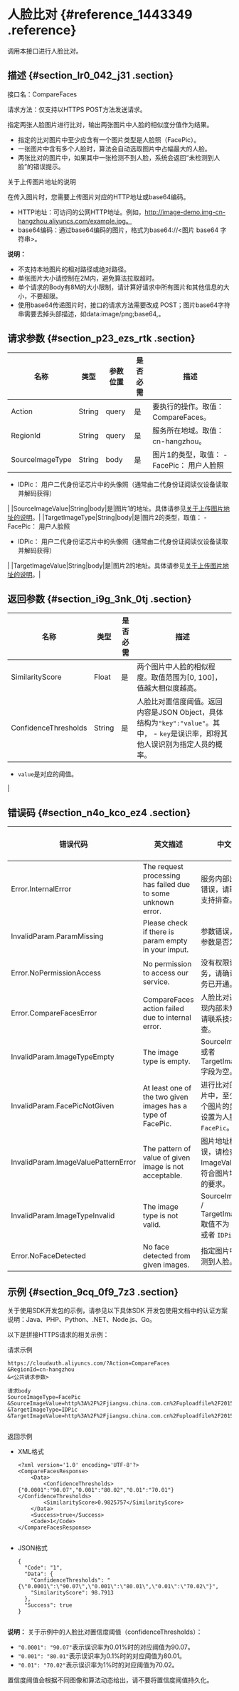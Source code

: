 # 人脸比对 {#reference_1443349 .reference}

调用本接口进行人脸比对。

## 描述 {#section_lr0_042_j31 .section}

接口名：CompareFaces

请求方法：仅支持以HTTPS POST方法发送请求。

指定两张人脸图片进行比对，输出两张图片中人脸的相似度分值作为结果。

-   指定的比对图片中至少应含有一个图片类型是人脸照（FacePic）。
-   一张图片中含有多个人脸时，算法会自动选取图片中占幅最大的人脸。
-   两张比对的图片中，如果其中一张检测不到人脸，系统会返回“未检测到人脸”的错误提示。

关于上传图片地址的说明

在传入图片时，您需要上传图片对应的HTTP地址或base64编码。

-   HTTP地址：可访问的公网HTTP地址。例如，http://image-demo.img-cn-hangzhou.aliyuncs.com/example.jpg。
-   base64编码：通过base64编码的图片，格式为base64://<图片 base64 字符串\>。

**说明：** 

-   不支持本地图片的相对路径或绝对路径。
-   单张图片大小请控制在2M内，避免算法拉取超时。
-   单个请求的Body有8M的大小限制，请计算好请求中所有图片和其他信息的大小，不要超限。
-   使用base64传递图片时，接口的请求方法需要改成 POST；图片base64字符串需要去掉头部描述，如data:image/png;base64,。

## 请求参数 {#section_p23_ezs_rtk .section}

|名称|类型|参数位置|是否必需|描述|
|--|--|----|----|--|
|Action|String|query|是|要执行的操作。取值：CompareFaces。|
|RegionId|String|query|是|服务所在地域。取值：cn-hangzhou。|
|SourceImageType|String|body|是|图片1的类型，取值： -   FacePic： 用户人脸照
-   IDPic： 用户二代身份证芯片中的头像照（通常由二代身份证阅读仪设备读取并解码获得）

 |
|SourceImageValue|String|body|是|图片1的地址。具体请参见[关于上传图片地址的说明](#)。|
|TargetImageType|String|body|是|图片2的类型，取值： -   FacePic： 用户人脸照
-   IDPic： 用户二代身份证芯片中的头像照（通常由二代身份证阅读仪设备读取并解码获得）

 |
|TargetImageValue|String|body|是|图片2的地址。具体请参见[关于上传图片地址的说明](#)。|

## 返回参数 {#section_i9g_3nk_0tj .section}

|名称|类型|是否必需|描述|
|--|--|----|--|
|SimilarityScore|Float|是|两个图片中人脸的相似程度。取值范围为\[0, 100\]，值越大相似度越高。|
|ConfidenceThresholds|String|是|人脸比对置信度阈值。返回内容是JSON Object，具体结构为`"key":"value"`。其中， -   `key`是误识率，即将其他人误识别为指定人员的概率。
-   `value`是对应的阈值。

 |

## 错误码 {#section_n4o_kco_ez4 .section}

|错误代码|英文描述|中文描述|HTTP状态码|
|----|----|----|-------|
|Error.InternalError|The request processing has failed due to some unknown error.|服务内部出现未知错误，请联系技术支持排查。|500|
|InvalidParam.ParamMissing|Please check if there is param empty in your imput.|参数错误，请检查参数是否为空。|403|
|Error.NoPermissionAccess|No permission to access our service.|没有权限访问服务，请确认是否服务已开通。|403|
|Error.CompareFacesError|CompareFaces action failed due to internal error.|人脸比对过程中出现内部未知错误，请联系技术支持排查。|500|
|InvalidParam.ImageTypeEmpty|The image type is empty.|SourceImageType 或者 TargetImageType 字段为空。|400|
|InvalidParam.FacePicNotGiven|At least one of the two given images has a type of FacePic.|进行比对的两个图片中，至少其中一个图片的类型应该设置为人脸照`FacePic`。|400|
|InvalidParam.ImageValuePatternError|The pattern of value of given image is not acceptable.|图片地址格式错误，请检查 ImageValue 是否符合图片地址格式的要求。|400|
|InvalidParam.ImageTypeInvalid|The image type is not valid.|SourceImageType / TargetImageType 取值不为 `FacePic` 或者 `IDPic`。|400|
|Error.NoFaceDetected|No face detected from given images.|指定图片中没有检测到人脸。|400|

## 示例 {#section_9cq_0f9_7z3 .section}

关于使用SDK开发包的示例，请参见以下具体SDK 开发包使用文档中的认证方案说明：Java、PHP、Python、.NET、Node.js、Go。

以下是拼接HTTPS请求的相关示例：

请求示例

``` {#codeblock_sb8_qhd_w0u}
https://cloudauth.aliyuncs.com/?Action=CompareFaces
&RegionId=cn-hangzhou
&<公共请求参数>

请求body
SourceImageType=FacePic
&SourceImageValue=http%3A%2F%2Fjiangsu.china.com.cn%2Fuploadfile%2F2015%2F0114%2F1421221304095989.jpg
&TargetImageType=IDPic
&TargetImageValue=http%3A%2F%2Fjiangsu.china.com.cn%2Fuploadfile%2F2015%2F0114%2F1421221304095989.jpg
				
```

返回示例

-   XML格式

    ``` {#codeblock_al4_126_40j .language-xml}
    <?xml version='1.0' encoding='UTF-8'?>
    <CompareFacesResponse>
        <Data>
            <ConfidenceThresholds>{"0.0001":"90.07","0.001":"80.02","0.01":"70.01"}</ConfidenceThresholds>
            <SimilarityScore>0.9825757</SimilarityScore>
        </Data>
        <Success>true</Success>
        <Code>1</Code>
    </CompareFacesResponse>
    						
    ```

-   JSON格式

    ``` {#codeblock_gz2_omx_463 .language-json}
    {
      "Code": "1",
      "Data": {
        "ConfidenceThresholds": "{\"0.0001\":\"90.07\",\"0.001\":\"80.01\",\"0.01\":\"70.02\"}",
        "SimilarityScore": 98.7913
      },
      "Success": true
    }
    						
    ```


**说明：** 关于示例中的人脸比对置信度阈值（confidenceThresholds）：

-   `"0.0001": "90.07"`表示误识率为0.01%时的对应阈值为90.07。
-   `"0.001": "80.01"`表示误识率为0.1%时的对应阈值为80.01。
-   `"0.01": "70.02"`表示误识率为1%时的对应阈值为70.02。

置信度阈值会根据不同图像和算法动态给出，请不要将置信度阈值持久化。


